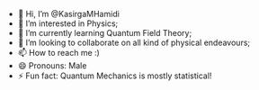 - 👋 Hi, I’m @KasirgaMHamidi
- 👀 I’m interested in Physics;
- 🌱 I’m currently learning Quantum Field Theory;
- 💞️ I’m looking to collaborate on all kind of physical endeavours;
- 📫 How to reach me :)
- 😄 Pronouns: Male
- ⚡ Fun fact: Quantum Mechanics is mostly statistical!

<!---
KasirgaMHamidi/KasirgaMHamidi is a ✨ special ✨ repository because its `README.md` (this file) appears on your GitHub profile.
You can click the Preview link to take a look at your changes.
--->
